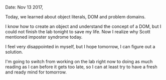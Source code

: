 Date: Nov 13 2017,

Today, we learned about object literals, DOM and problem domains.

I know how to create an object and understand the concept of a DOM, but I could not finish the lab tonight to save my life. Now I realize why Scott mentioned imposter syndrome today.

I feel very disappointed in myself, but I hope tomorrow, I can figure out a solution.

I'm going to switch from working on the lab right now to doing as much reading as I can before it gets too late, so I can at least try to have a fresh and ready mind for tomorrow. 
